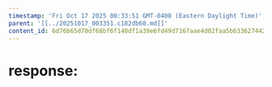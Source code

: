 ```yaml
---
timestamp: 'Fri Oct 17 2025 00:33:51 GMT-0400 (Eastern Daylight Time)'
parent: '[[../20251017_003351.c182db60.md]]'
content_id: 6d76b65d70df68bf6f140df1a39e6fd49d7167aae4d02faa5b63362744266256
---
```


# response:
